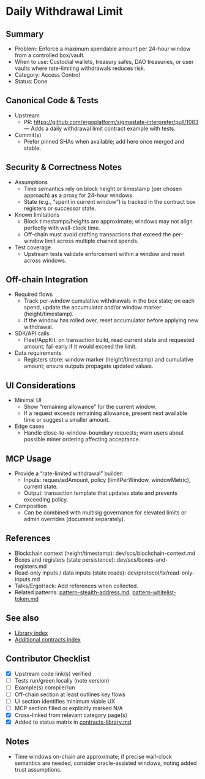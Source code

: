 # Daily Withdrawal Limit

## Summary

- Problem: Enforce a maximum spendable amount per 24-hour window from a controlled box/vault.
- When to use: Custodial wallets, treasury safes, DAO treasuries, or user vaults where rate-limiting withdrawals reduces risk.
- Category: Access Control
- Status: Done

## Canonical Code & Tests

- Upstream  
  - PR: <https://github.com/ergoplatform/sigmastate-interpreter/pull/1083> — Adds a daily withdrawal limit contract example with tests.
- Commit(s)  
  - Prefer pinned SHAs when available; add here once merged and stable.

## Security & Correctness Notes

- Assumptions  
  - Time semantics rely on block height or timestamp (per chosen approach) as a proxy for 24-hour windows.
  - State (e.g., “spent in current window”) is tracked in the contract box registers or successor state.
- Known limitations  
  - Block timestamps/heights are approximate; windows may not align perfectly with wall-clock time.
  - Off-chain must avoid crafting transactions that exceed the per-window limit across multiple chained spends.
- Test coverage  
  - Upstream tests validate enforcement within a window and reset across windows.

## Off-chain Integration

- Required flows  
  - Track per-window cumulative withdrawals in the box state; on each spend, update the accumulator and/or window marker (height/timestamp).
  - If the window has rolled over, reset accumulator before applying new withdrawal.
- SDK/API calls  
  - Fleet/AppKit: on transaction build, read current state and requested amount; fail early if it would exceed the limit.
- Data requirements  
  - Registers store: window marker (height/timestamp) and cumulative amount; ensure outputs propagate updated values.

## UI Considerations

- Minimal UI  
  - Show “remaining allowance” for the current window.
  - If a request exceeds remaining allowance, present next available time or suggest a smaller amount.
- Edge cases  
  - Handle close-to-window-boundary requests; warn users about possible miner ordering affecting acceptance.

## MCP Usage

- Provide a “rate-limited withdrawal” builder:  
  - Inputs: requestedAmount, policy (limitPerWindow, windowMetric), current state.  
  - Output: transaction template that updates state and prevents exceeding policy.
- Composition  
  - Can be combined with multisig governance for elevated limits or admin overrides (document separately).

## References

- Blockchain context (height/timestamp): dev/scs/blockchain-context.md
- Boxes and registers (state persistence): dev/scs/boxes-and-registers.md
- Read-only inputs / data inputs (state reads): dev/protocol/tx/read-only-inputs.md
- Talks/ErgoHack: Add references when collected.
- Related patterns: [pattern-stealth-address.md](pattern-stealth-address.md), [pattern-whitelist-token.md](pattern-whitelist-token.md)

## See also

- [Library index](contracts-library.md)
- [Additional contracts index](contracts.md)

## Contributor Checklist

- [x] Upstream code link(s) verified
- [ ] Tests run/green locally (note version)
- [ ] Example(s) compile/run
- [ ] Off-chain section at least outlines key flows
- [ ] UI section identifies minimum viable UX
- [ ] MCP section filled or explicitly marked N/A
- [x] Cross-linked from relevant category page(s)
- [x] Added to status matrix in [contracts-library.md](contracts-library.md)

## Notes

- Time windows on-chain are approximate; if precise wall-clock semantics are needed, consider oracle-assisted windows, noting added trust assumptions.
